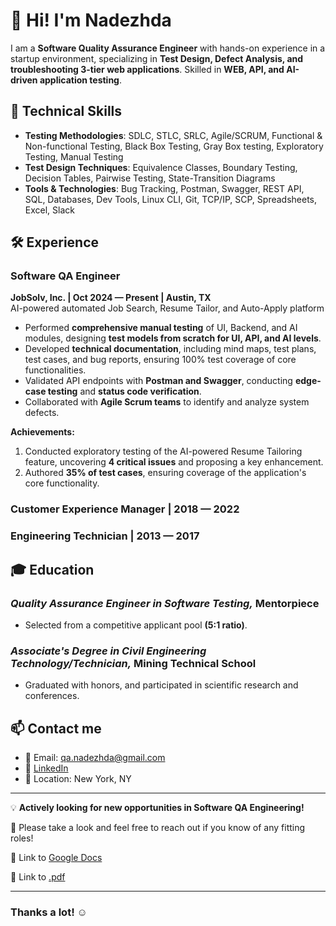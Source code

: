 # 👋 Hi! I'm Nadezhda

I am a **Software Quality Assurance Engineer** with hands-on experience in a startup environment, specializing in **Test Design, Defect Analysis, and troubleshooting 3-tier web applications**. Skilled in **WEB, API, and AI-driven application testing**.

## 🚀 Technical Skills

- **Testing Methodologies**: SDLC, STLC, SRLC, Agile/SCRUM, Functional & Non-functional Testing, Black Box Testing, Gray Box testing, Exploratory Testing, Manual Testing
- **Test Design Techniques**: Equivalence Classes, Boundary Testing, Decision Tables, Pairwise Testing, State-Transition Diagrams
- **Tools & Technologies**: Bug Tracking, Postman, Swagger, REST API, SQL, Databases, Dev Tools, Linux CLI, Git, TCP/IP, SCP, Spreadsheets, Excel, Slack

## 🛠 Experience
### **Software QA Engineer**  
**JobSolv, Inc. | Oct 2024 — Present | Austin, TX**  
AI-powered automated Job Search, Resume Tailor, and Auto-Apply platform

- Performed **comprehensive manual testing** of UI, Backend, and AI modules, designing **test models from scratch for UI, API, and AI levels**.
- Developed **technical documentation**, including mind maps, test plans, test cases, and bug reports, ensuring 100% test coverage of core functionalities.
- Validated API endpoints with **Postman and Swagger**, conducting **edge-case testing** and **status code verification**.
- Collaborated with **Agile Scrum teams** to identify and analyze system defects.

**Achievements:**
1. Conducted exploratory testing of the AI-powered Resume Tailoring feature, uncovering **4 critical issues** and proposing a key enhancement.
2. Authored **35% of test cases**, ensuring coverage of the application's core functionality.

### **Customer Experience Manager | 2018 — 2022**
### **Engineering Technician | 2013 — 2017**

## 🎓 Education

### *Quality Assurance Engineer in Software Testing,* Mentorpiece
- Selected from a competitive applicant pool **(5:1 ratio)**.
### *Associate's Degree in Civil Engineering Technology/Technician,* Mining Technical School
- Graduated with honors, and participated in scientific research and conferences.


## 📫 Contact me

- 📧 Email: qa.nadezhda@gmail.com  
- 💼 [LinkedIn](https://linkedin.com/in/nadia-qa)  
- 📍 Location: New York, NY  
---
  💡 **Actively looking for new opportunities in Software QA Engineering!** 
  
👀 Please take a look and feel free to reach out if you know of any fitting roles! 

📄 Link to [Google Docs](https://docs.google.com/document/d/18bMKBz2aoMn8CW5Tn0xa6CxDcqXOV4cF_EPfidyrj24/edit?usp=sharing)   

📄 Link to [.pdf](https://drive.google.com/file/d/1RW1Fc7tIIkM9fFgblMhrOo-sVsGvItPh/view?usp=sharing)

--- 
### Thanks a lot! ☺️


